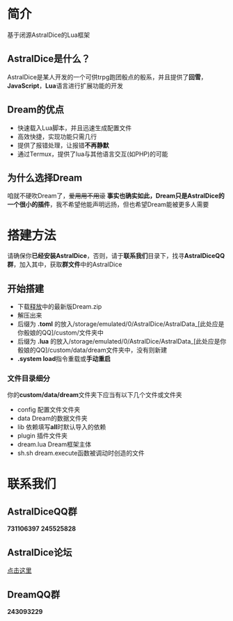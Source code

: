 # 简介
基于闭源AstralDice的Lua框架
## AstralDice是什么？
AstralDice是某人开发的一个可供trpg跑团骰点的骰系，并且提供了**回雪**，**JavaScript**，**Lua**语言进行扩展功能的开发
## Dream的优点
 - 快速载入Lua脚本，并且迅速生成配置文件
 - 高效快捷，实现功能只需几行
 - 提供了报错处理，让报错**不再静默**
 - 通过Termux，提供了lua与其他语言交互(如PHP)的可能
## 为什么选择Dream
咱就不硬吹Dream了，~~爱用用不用滚~~
**事实也确实如此，Dream只是AstralDice的一个很小的插件**，我不希望他能声明远扬，但也希望Dream能被更多人需要
# 搭建方法
请确保你**已经安装AstralDice**，否则，请于**联系我们**目录下，找寻**AstralDiceQQ群**，加入其中，获取**群文件**中的AstralDice
## 开始搭建
  - 下载[释放](https://github.com/zmsv/Dream/releases/)中的最新版Dream.zip
  - 解压出来
  - 后缀为 **.toml** 的放入/storage/emulated/0/AstralDice/AstralData_[此处应是你骰娘的QQ]/custom/文件夹中
  - 后缀为 **.lua** 的放入/storage/emulated/0/AstralDice/AstralData_[此处应是你骰娘的QQ]/custom/data/dream文件夹中，没有则新建
  - **.system load**指令重载或**手动重启**
### 文件目录细分
你的**custom/data/dream**文件夹下应当有以下几个文件或文件夹
  - config  配置文件文件夹
  - data    Dream的数据文件夹
  - lib     依赖填写**all**时默认导入的依赖
  - plugin 插件文件夹
  - dream.lua Dream框架主体
  - sh.sh    dream.execute函数被调动时创造的文件
# 联系我们
## AstralDiceQQ群
**731106397**
**245525828**
## AstralDice论坛
[点击这里](https://astral.snoweven.com/)
## DreamQQ群
**243093229**
